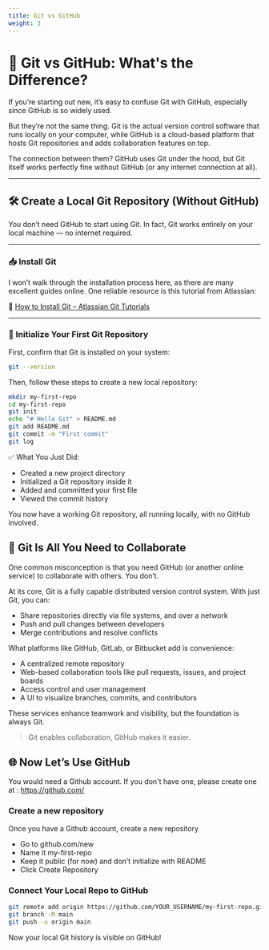 ```yaml
---
title: Git vs GitHub
weight: 3
---
```


# 🤔 Git vs GitHub: What's the Difference?

If you’re starting out new, it’s easy to confuse Git with GitHub, especially since GitHub is so widely used.

But they’re not the same thing. Git is the actual version control software that runs locally on your computer, while GitHub is a cloud-based platform that hosts Git repositories and adds collaboration features on top.

The connection between them? GitHub uses Git under the hood, but Git itself works perfectly fine without GitHub (or any internet connection at all).

---

## 🛠️ Create a Local Git Repository (Without GitHub)

You don’t need GitHub to start using Git. In fact, Git works entirely on your local machine — no internet required.

---

### 📥 Install Git

I won’t walk through the installation process here, as there are many excellent guides online. One reliable resource is this tutorial from Atlassian:

🔗 [How to Install Git – Atlassian Git Tutorials](https://www.atlassian.com/git/tutorials/install-git)

---

### 🧪 Initialize Your First Git Repository

First, confirm that Git is installed on your system:

```bash
git --version
```

Then, follow these steps to create a new local repository:

```bash
mkdir my-first-repo
cd my-first-repo
git init
echo "# Hello Git" > README.md
git add README.md
git commit -m "First commit"
git log
```
✅ What You Just Did:

* Created a new project directory
* Initialized a Git repository inside it
* Added and committed your first file
* Viewed the commit history

You now have a working Git repository, all running locally, with no GitHub involved.

## 🤝 Git Is All You Need to Collaborate

One common misconception is that you need GitHub (or another online service) to collaborate with others. You don’t.

At its core, Git is a fully capable distributed version control system. With just Git, you can:

- Share repositories directly via file systems, and over a network
- Push and pull changes between developers
- Merge contributions and resolve conflicts

What platforms like GitHub, GitLab, or Bitbucket add is convenience:

- A centralized remote repository
- Web-based collaboration tools like pull requests, issues, and project boards
- Access control and user management
- A UI to visualize branches, commits, and contributors

These services enhance teamwork and visibility, but the foundation is always Git.

> Git enables collaboration, GitHub makes it easier.

## 🌐 Now Let’s Use GitHub

You would need a Github account. If you don't have one, please create one at : https://github.com/

### Create a new repository

Once you have a Github account, create a new repository

* Go to github.com/new
* Name it my-first-repo
* Keep it public (for now) and don’t initialize with README
* Click Create Repository

### Connect Your Local Repo to GitHub

```bash
git remote add origin https://github.com/YOUR_USERNAME/my-first-repo.git
git branch -M main
git push -u origin main
```
Now your local Git history is visible on GitHub!
